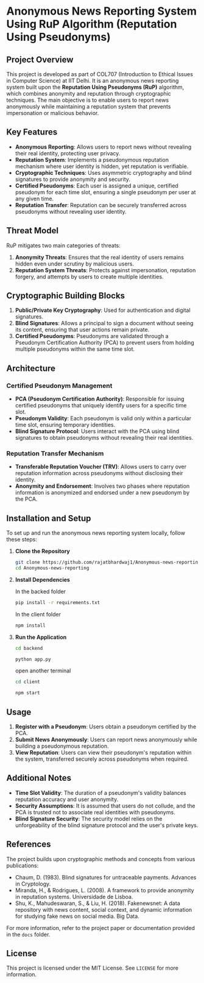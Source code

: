 # Anonymous News Reporting System Using RuP Algorithm (Reputation Using Pseudonyms)

## Project Overview
This project is developed as part of COL707 (Introduction to Ethical Issues in Computer Science) at IIT Delhi. It is an anonymous news reporting system built upon the **Reputation Using Pseudonyms (RuP)** algorithm, which combines anonymity and reputation through cryptographic techniques. The main objective is to enable users to report news anonymously while maintaining a reputation system that prevents impersonation or malicious behavior.

## Key Features
- **Anonymous Reporting**: Allows users to report news without revealing their real identity, protecting user privacy.
- **Reputation System**: Implements a pseudonymous reputation mechanism where user identity is hidden, yet reputation is verifiable.
- **Cryptographic Techniques**: Uses asymmetric cryptography and blind signatures to provide anonymity and security.
- **Certified Pseudonyms**: Each user is assigned a unique, certified pseudonym for each time slot, ensuring a single pseudonym per user at any given time.
- **Reputation Transfer**: Reputation can be securely transferred across pseudonyms without revealing user identity.

## Threat Model
RuP mitigates two main categories of threats:
1. **Anonymity Threats**: Ensures that the real identity of users remains hidden even under scrutiny by malicious users.
2. **Reputation System Threats**: Protects against impersonation, reputation forgery, and attempts by users to create multiple identities.

## Cryptographic Building Blocks
1. **Public/Private Key Cryptography**: Used for authentication and digital signatures.
2. **Blind Signatures**: Allows a principal to sign a document without seeing its content, ensuring that user actions remain private.
3. **Certified Pseudonyms**: Pseudonyms are validated through a Pseudonym Certification Authority (PCA) to prevent users from holding multiple pseudonyms within the same time slot.

## Architecture

### Certified Pseudonym Management
- **PCA (Pseudonym Certification Authority)**: Responsible for issuing certified pseudonyms that uniquely identify users for a specific time slot.
- **Pseudonym Validity**: Each pseudonym is valid only within a particular time slot, ensuring temporary identities.
- **Blind Signature Protocol**: Users interact with the PCA using blind signatures to obtain pseudonyms without revealing their real identities.

### Reputation Transfer Mechanism
- **Transferable Reputation Voucher (TRV)**: Allows users to carry over reputation information across pseudonyms without disclosing their identity.
- **Anonymity and Endorsement**: Involves two phases where reputation information is anonymized and endorsed under a new pseudonym by the PCA.

## Installation and Setup
To set up and run the anonymous news reporting system locally, follow these steps:

1. **Clone the Repository**
   ```bash
   git clone https://github.com/rajatbhardwaj1/Anonymous-news-reporting.git
   cd Anonymous-news-reporting
   ```

2. **Install Dependencies**
   
   In the backed folder
   
   ```bash
   pip install -r requirements.txt
   ```
   In the client folder
   ```bash
   npm install
   ```
   

3. **Run the Application**
   ```bash
   cd backend
   ```
   ```bash
   python app.py
   ```
   open another terminal
   ```bash
   cd client
   ```
   ```bash
   npm start
   ```

## Usage
1. **Register with a Pseudonym**: Users obtain a pseudonym certified by the PCA.
2. **Submit News Anonymously**: Users can report news anonymously while building a pseudonymous reputation.
3. **View Reputation**: Users can view their pseudonym's reputation within the system, transferred securely across pseudonyms when required.

## Additional Notes
- **Time Slot Validity**: The duration of a pseudonym's validity balances reputation accuracy and user anonymity.
- **Security Assumptions**: It is assumed that users do not collude, and the PCA is trusted not to associate real identities with pseudonyms.
- **Blind Signature Security**: The security model relies on the unforgeability of the blind signature protocol and the user's private keys.

## References
The project builds upon cryptographic methods and concepts from various publications:
- Chaum, D. (1983). Blind signatures for untraceable payments. Advances in Cryptology.
- Miranda, H., & Rodrigues, L. (2008). A framework to provide anonymity in reputation systems. Universidade de Lisboa.
- Shu, K., Mahudeswaran, S., & Liu, H. (2018). Fakenewsnet: A data repository with news content, social context, and dynamic information for studying fake news on social media. Big Data.

For more information, refer to the project paper or documentation provided in the `docs` folder. 

## License
This project is licensed under the MIT License. See `LICENSE` for more information.
